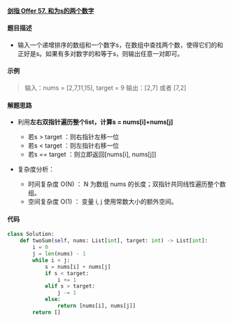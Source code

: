 #### [剑指 Offer 57. 和为s的两个数字](https://leetcode-cn.com/problems/he-wei-sde-liang-ge-shu-zi-lcof/)

#### 题目描述

- 输入一个递增排序的数组和一个数字s，在数组中查找两个数，使得它们的和正好是s。如果有多对数字的和等于s，则输出任意一对即可。

#### 示例

> 输入：nums = [2,7,11,15], target = 9
> 输出：[2,7] 或者 [7,2]

#### 解题思路

- 利用**左右双指针遍历整个list，计算s = nums[i]+nums[j]**

  - 若s > target ：则右指针左移一位
  - 若s < target ：则左指针右移一位
  - 若s == target ：则立即返回[nums[i], nums[j]]

- 复杂度分析：

  - 时间复杂度 O(N) ： N 为数组 nums 的长度；双指针共同线性遍历整个数组。
  - 空间复杂度 O(1) ： 变量 i, j 使用常数大小的额外空间。

#### 代码
```python
class Solution:
    def twoSum(self, nums: List[int], target: int) -> List[int]:
        i = 0
        j = len(nums) - 1
        while i < j:
            s = nums[i] + nums[j]
            if s < target:
                i += 1
            elif s > target:
                j -= 1
            else:
                return [nums[i], nums[j]]
        return []
```
  

